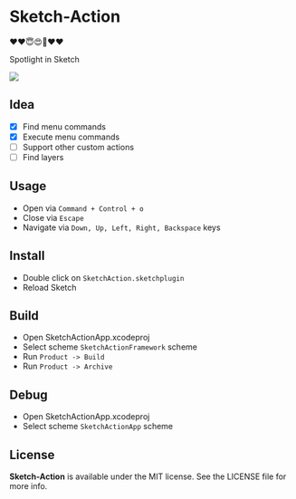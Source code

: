 # Sketch-Action

❤️❤️😇😍🤘❤️❤️

Spotlight in Sketch

![](Screenshots/sketch-action.gif)

## Idea

- [x] Find menu commands
- [x] Execute menu commands
- [ ] Support other custom actions
- [ ] Find layers

## Usage

- Open via `Command + Control + o`
- Close via `Escape`
- Navigate via `Down, Up, Left, Right, Backspace` keys

## Install

- Double click on `SketchAction.sketchplugin`
- Reload Sketch

## Build

- Open SketchActionApp.xcodeproj
- Select scheme `SketchActionFramework` scheme
- Run `Product -> Build`
- Run `Product -> Archive`

## Debug

- Open SketchActionApp.xcodeproj
- Select scheme `SketchActionApp` scheme

## License

**Sketch-Action** is available under the MIT license. See the LICENSE file for more info.
